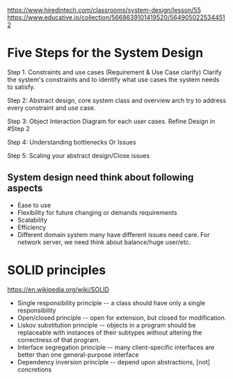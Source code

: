 https://www.hiredintech.com/classrooms/system-design/lesson/55
https://www.educative.io/collection/5668639101419520/5649050225344512

# Five Steps for the System Design
Step 1.  Constraints and use cases (Requirement & Use Case clarify)
	Clarify the system's constraints and to identify what use cases the system needs to satisfy.
	
Step 2: Abstract design, core system class and overview arch
	 try to address every constraint and use case.
	 
Step 3: Object Interaction Diagram for each user cases. Refine Design in #Step 2 

Step 4: Understanding bottlenecks Or Issues

Step 5: Scaling your abstract design/Close issues

## System design need think about following aspects
- Ease to use
- Flexibility for future changing or demands requirements
- Scalability
- Efficiency
- Different domain system many have different issues need care. For network server, we need think about balance/huge user/etc.


# SOLID principles
https://en.wikipedia.org/wiki/SOLID
- Single responsibility principle
-- a class should have only a single responsibility
- Open/closed principle
-- open for extension, but closed for modification.
- Liskov substitution principle
-- objects in a program should be replaceable with instances of their subtypes without altering the correctness of that program.
- Interface segregation principle
-- many client-specific interfaces are better than one general-purpose interface
- Dependency inversion principle
-- depend upon abstractions, [not] concretions
